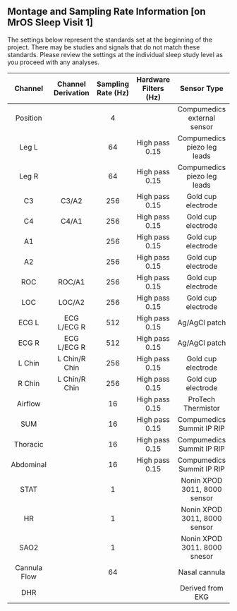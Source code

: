 ## Montage and Sampling Rate Information [on MrOS Sleep Visit 1]

The settings below represent the standards set at the beginning of the project. There may be studies and signals that do not match these standards. Please review the settings at the individual sleep study level as you proceed with any analyses.

|   Channel    |   Channel Derivation  |  Sampling Rate (Hz)  |  Hardware Filters (Hz)  |         Sensor Type          |
|:------------:|:---------------------:|:--------------------:|:-----------------------:|:----------------------------:|
| Position     |                       |    4                 |                         | Compumedics external sensor  |
| Leg L        |                       |   64                 |  High pass 0.15         | Compumedics piezo leg leads  |
| Leg R        |                       |   64                 |  High pass 0.15         | Compumedics piezo leg leads  |
| C3           | C3/A2                 |  256                 |  High pass 0.15         | Gold cup electrode           |
| C4           | C4/A1                 |  256                 |  High pass 0.15         | Gold cup electrode           |
| A1           |                       |  256                 |  High pass 0.15         | Gold cup electrode           |
| A2           |                       |  256                 |  High pass 0.15         | Gold cup electrode           |
| ROC          | ROC/A1                |  256                 |  High pass 0.15         | Gold cup electrode           |
| LOC          | LOC/A2                |  256                 |  High pass 0.15         | Gold cup electrode           |
| ECG L        | ECG L/ECG R           |  512                 |  High pass 0.15         | Ag/AgCl patch                |
| ECG R        | ECG L/ECG R           |  512                 |  High pass 0.15         | Ag/AgCl patch                |
| L Chin       | L Chin/R Chin         |  256                 |  High pass 0.15         | Gold cup electrode           |
| R Chin       | L Chin/R Chin         |  256                 |  High pass 0.15         | Gold cup electrode           |
| Airflow      |                       |   16                 |  High pass 0.15         | ProTech Thermistor           |
| SUM          |                       |   16                 |  High pass 0.15         | Compumedics Summit IP RIP    |
| Thoracic     |                       |   16                 |  High pass 0.15         | Compumedics Summit IP RIP    |
| Abdominal    |                       |   16                 |  High pass 0.15         | Compumedics Summit IP RIP    |
| STAT         |                       |    1                 |                         | Nonin XPOD 3011, 8000 sensor |
| HR           |                       |    1                 |                         | Nonin XPOD 3011, 8000 sensor |
| SAO2         |                       |    1                 |                         | Nonin XPOD 3011. 8000 snesor |
| Cannula Flow |                       |   64                 |                         | Nasal cannula                |
| DHR          |                       |                      |                         | Derived from EKG             |
